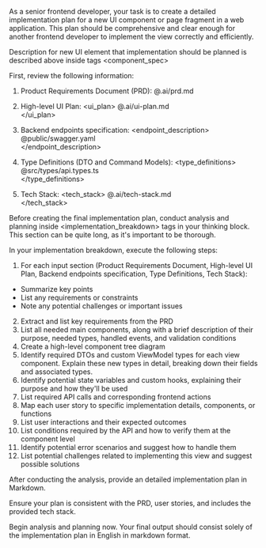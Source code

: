As a senior frontend developer, your task is to create a detailed implementation plan for a new UI component or page fragment in a web application. This plan should be comprehensive and clear enough for another frontend developer to implement the view correctly and efficiently.

Description for new UI element that implementation should be planned is described above inside tags <component_spec>

First, review the following information:

1. Product Requirements Document (PRD):
   <prd>
   @.ai/prd.md  
   </prd>

2. High-level UI Plan:
   <ui_plan>
   @.ai/ui-plan.md  
   </ui_plan>

3. Backend endpoints specification:
   <endpoint_description>
   @public/swagger.yaml  
   </endpoint_description>

4. Type Definitions (DTO and Command Models):
   <type_definitions>
   @src/types/api.types.ts  
   </type_definitions>

5. Tech Stack:
   <tech_stack>
   @.ai/tech-stack.md  
   </tech_stack>

Before creating the final implementation plan, conduct analysis and planning inside <implementation_breakdown> tags in your thinking block. This section can be quite long, as it's important to be thorough.

In your implementation breakdown, execute the following steps:

1. For each input section (Product Requirements Document, High-level UI Plan, Backend endpoints specification, Type Definitions, Tech Stack):

- Summarize key points
- List any requirements or constraints
- Note any potential challenges or important issues

2. Extract and list key requirements from the PRD
3. List all needed main components, along with a brief description of their purpose, needed types, handled events, and validation conditions
4. Create a high-level component tree diagram
5. Identify required DTOs and custom ViewModel types for each view component. Explain these new types in detail, breaking down their fields and associated types.
6. Identify potential state variables and custom hooks, explaining their purpose and how they'll be used
7. List required API calls and corresponding frontend actions
8. Map each user story to specific implementation details, components, or functions
9. List user interactions and their expected outcomes
10. List conditions required by the API and how to verify them at the component level
11. Identify potential error scenarios and suggest how to handle them
12. List potential challenges related to implementing this view and suggest possible solutions

After conducting the analysis, provide an detailed implementation plan in Markdown.

Ensure your plan is consistent with the PRD, user stories, and includes the provided tech stack.

Begin analysis and planning now. Your final output should consist solely of the implementation plan in English in markdown format.
